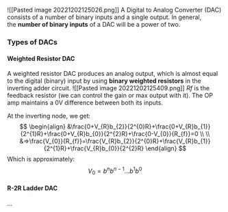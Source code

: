 ![[Pasted image 20221202125026.png]]
A Digital to Analog Converter (DAC) consists of a number of binary inputs and a single output. In general, the **number of binary inputs** of a DAC will be a power of two.

### Types of DACs

#### Weighted Resistor DAC
A weighted resistor DAC produces an analog output, which is almost equal to the digital (binary) input by using **binary weighted resistors** in the inverting adder circuit.
![[Pasted image 20221202125409.png]]
$Rf$ is the feedback resistor (we can control the gain or max output with it). The OP amp maintains a 0V difference between both its inputs.

At the inverting node, we get:
$$
\begin{align}
&\frac{0+V_{R}b_{2}}{2^{0}R}+\frac{0+V_{R}b_{1}}{2^{1}R}+\frac{0+V_{R}b_{0}}{2^{2}R}+\frac{0-V_{0}}{R_{f}}=0 \\ \\
&=>\frac{V_{0}}{R_{f}}=\frac{V_{R}b_{2}}{2^{0}R}+\frac{V_{R}b_{1}}{2^{1}R}+\frac{V_{R}b_{0}}{2^{2}R}
\end{align}
$$
Which is approximately:
$$
V_{0}=b^nb^{n-1}\dots b^1b^0
$$
#### R-2R Ladder DAC

...